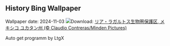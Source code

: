 ## History Bing Wallpaper
Wallpaper date: 2024-11-03
![](https://www.bing.com/th?id=OHR.YucatanBiosphere_JA-JP2886303469_UHD.jpg&w=1000)Download: [リア・ラガルトス生物圏保護区, メキシコ ユカタン州 (© Claudio Contreras/Minden Pictures)](https://www.bing.com/th?id=OHR.YucatanBiosphere_JA-JP2886303469_UHD.jpg)

Auto get programm by LtgX
